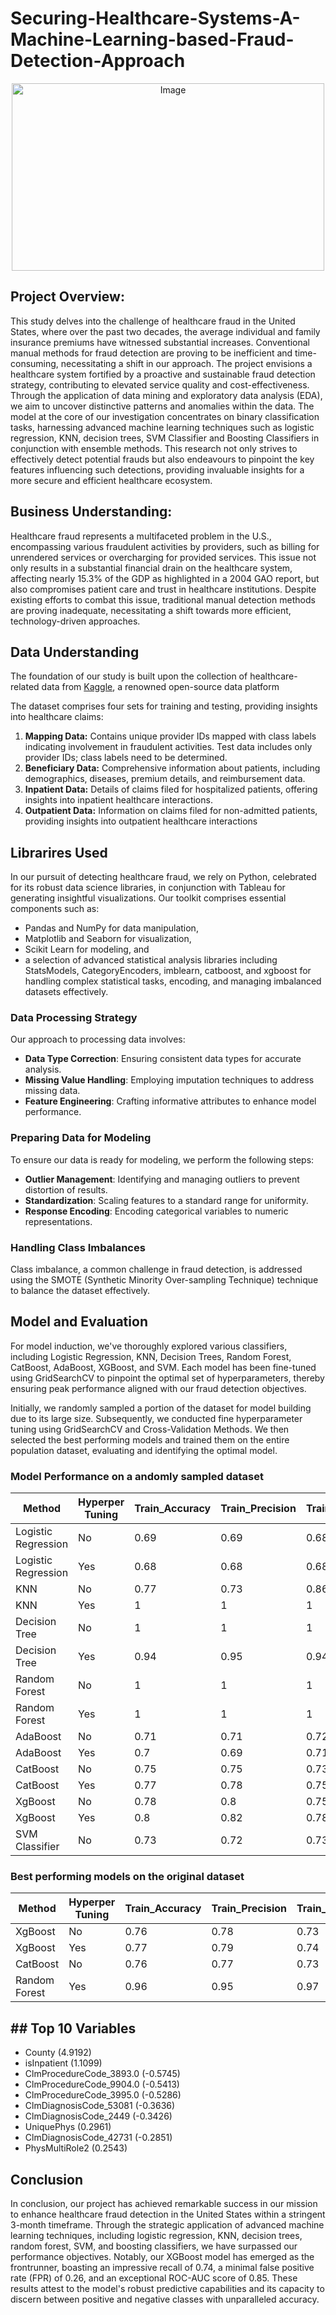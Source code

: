 # Securing-Healthcare-Systems-A-Machine-Learning-based-Fraud-Detection-Approach

<div style="text-align: center;">
    <img src="https://miro.medium.com/v2/resize:fit:9856/1*DAPF6oXKMR3Hr8cGs96DnA.jpeg" alt="Image" width="500" height="300">
</div>


## Project Overview:

This study delves into the challenge of healthcare fraud in the United States, where over the past two decades, the average individual and family insurance premiums have witnessed substantial increases. Conventional manual methods for fraud detection are proving to be inefficient and time-consuming, necessitating a shift in our approach. The project envisions a healthcare system fortified by a proactive and sustainable fraud detection strategy, contributing to elevated service quality and cost-effectiveness. Through the application of data mining and exploratory data analysis (EDA), we aim to uncover distinctive patterns and anomalies within the data. The model at the core of our investigation concentrates on binary classification tasks, harnessing advanced machine learning techniques such as logistic regression, KNN, decision trees, SVM Classifier and Boosting Classifiers in conjunction with ensemble methods. This research not only strives to effectively detect potential frauds but also endeavours to pinpoint the key features influencing such detections, providing invaluable insights for a more secure and efficient healthcare ecosystem. 

## Business Understanding: 

Healthcare fraud represents a multifaceted problem in the U.S., encompassing various fraudulent activities by providers, such as billing for unrendered services or overcharging for provided services. This issue not only results in a substantial financial drain on the healthcare system, affecting nearly 15.3% of the GDP as highlighted in a 2004 GAO report, but also compromises patient care and trust in healthcare institutions. Despite existing efforts to combat this issue, traditional manual detection methods are proving inadequate, necessitating a shift towards more efficient, technology-driven approaches.

## Data Understanding 

The foundation of our study is built upon the collection of healthcare-related data from [Kaggle](https://www.kaggle.com/datasets/rohitrox/healthcare-provider-fraud-detection-analysis), a renowned open-source data platform

The dataset comprises four sets for training and testing, providing insights into healthcare claims:

1. 	**Mapping Data:** Contains unique provider IDs mapped with class labels indicating involvement in fraudulent activities. Test data includes only provider IDs; class labels need to be determined.
2.	**Beneficiary Data:** Comprehensive information about patients, including demographics, diseases, premium details, and reimbursement data.
3.	**Inpatient Data:** Details of claims filed for hospitalized patients, offering insights into inpatient healthcare interactions.
4.	**Outpatient Data:** Information on claims filed for non-admitted patients, providing insights into outpatient healthcare interactions

## Librarires Used

In our pursuit of detecting healthcare fraud, we rely on Python, celebrated for its robust data science libraries, in conjunction with Tableau for generating insightful visualizations. Our toolkit comprises essential components such as:
- Pandas and NumPy for data manipulation,
- Matplotlib and Seaborn for visualization,
- Scikit Learn for modeling, and
- a selection of advanced statistical analysis libraries including StatsModels, CategoryEncoders, imblearn, catboost, and xgboost for handling complex statistical tasks, encoding, and managing imbalanced datasets effectively.

### Data Processing Strategy

Our approach to processing data involves:

- **Data Type Correction**: Ensuring consistent data types for accurate analysis.
- **Missing Value Handling**: Employing imputation techniques to address missing data.
- **Feature Engineering**: Crafting informative attributes to enhance model performance.

### Preparing Data for Modeling

To ensure our data is ready for modeling, we perform the following steps:

- **Outlier Management**: Identifying and managing outliers to prevent distortion of results.
- **Standardization**: Scaling features to a standard range for uniformity.
- **Response Encoding**: Encoding categorical variables to numeric representations.

### Handling Class Imbalances

Class imbalance, a common challenge in fraud detection, is addressed using the SMOTE (Synthetic Minority Over-sampling Technique) technique to balance the dataset effectively.

## Model and Evaluation 

For model induction, we've thoroughly explored various classifiers, including Logistic Regression, KNN, Decision Trees, Random Forest, CatBoost, AdaBoost, XGBoost, and SVM. Each model has been fine-tuned using GridSearchCV to pinpoint the optimal set of hyperparameters, thereby ensuring peak performance aligned with our fraud detection objectives.

Initially, we randomly sampled a portion of the dataset for model building due to its large size. Subsequently, we conducted fine hyperparameter tuning using GridSearchCV and Cross-Validation Methods. We then selected the best performing models and trained them on the entire population dataset, evaluating and identifying the optimal model.

### Model Performance on a andomly sampled dataset

| Method           | Hyperper Tuning | Train_Accuracy | Train_Precision | Train_Recall | Train_FNR | Train_F1 | Train_ROC_AUC | Test_Accuracy | Test_Precision | Test_Recall | Test_FNR | Test_F1 | Test_ROC_AUC |
|------------------|-----------------|----------------|-----------------|--------------|-----------|----------|---------------|---------------|----------------|-------------|----------|---------|--------------|
| Logistic Regression | No | 0.69 | 0.69 | 0.68 | 0.32 | 0.69 | 0.69 | 0.69 | 0.7 | 0.67 | 0.33 | 0.69 | 0.69 |
| Logistic Regression | Yes | 0.68 | 0.68 | 0.68 | 0.32 | 0.68 | 0.68 | 0.68 | 0.69 | 0.68 | 0.32 | 0.68 | 0.68 |
| KNN | No | 0.77 | 0.73 | 0.86 | 0.14 | 0.79 | 0.77 | 0.56 | 0.55 | 0.56 | 0.44 | 0.56 | 0.56 |
| KNN | Yes | 1 | 1 | 1 | 0 | 1 | 1 | 0.56 | 0.56 | 0.5 | 0.5 | 0.53 | 0.56 |
| Decision Tree | No | 1 | 1 | 1 | 0 | 1 | 1 | 0.69 | 0.69 | 0.69 | 0.31 | 0.69 | 0.69 |
| Decision Tree | Yes | 0.94 | 0.95 | 0.94 | 0.06 | 0.94 | 0.94 | 0.7 | 0.71 | 0.69 | 0.31 | 0.7 | 0.7 |
| Random Forest | No | 1 | 1 | 1 | 0 | 1 | 1 | 0.72 | 0.74 | 0.69 | 0.31 | 0.71 | 0.72 |
| Random Forest | Yes | 1 | 1 | 1 | 0 | 1 | 1 | 0.73 | 0.74 | 0.7 | 0.3 | 0.72 | 0.73 |
| AdaBoost | No | 0.71 | 0.71 | 0.72 | 0.28 | 0.72 | 0.71 | 0.71 | 0.71 | 0.72 | 0.28 | 0.71 | 0.71 |
| AdaBoost | Yes | 0.7 | 0.69 | 0.71 | 0.29 | 0.7 | 0.7 | 0.7 | 0.7 | 0.71 | 0.29 | 0.71 | 0.7 |
| CatBoost | No | 0.75 | 0.75 | 0.73 | 0.27 | 0.74 | 0.75 | 0.74 | 0.75 | 0.72 | 0.28 | 0.74 | 0.74 |
| CatBoost | Yes | 0.77 | 0.78 | 0.75 | 0.25 | 0.76 | 0.77 | 0.75 | 0.76 | 0.73 | 0.27 | 0.74 | 0.75 |
| XgBoost | No | 0.78 | 0.8 | 0.75 | 0.25 | 0.77 | 0.78 | 0.75 | 0.77 | 0.72 | 0.28 | 0.75 | 0.75 |
| XgBoost | Yes | 0.8 | 0.82 | 0.78 | 0.22 | 0.8 | 0.8 | 0.76 | 0.77 | 0.73 | 0.27 | 0.75 | 0.76 |
| SVM Classifier | No | 0.73 | 0.72 | 0.73 | 0.27 | 0.73 | 0.73 | 0.68 | 0.68 | 0.68 | 0.32 | 0.68 | 0.68 |


### Best performing models on the original dataset

| Method          | Hyperper Tuning | Train_Accuracy | Train_Precision | Train_Recall | Train_FNR | Train_F1 | Test_Accuracy | Test_Precision | Test_Recall | Test_FNR | Test_F1 |
|-----------------|-----------------|----------------|-----------------|--------------|-----------|----------|---------------|----------------|-------------|----------|---------|
| XgBoost         | No              | 0.76           | 0.78            | 0.73         | 0.27      | 0.76     | 0.76          | 0.78           | 0.73        | 0.27     | 0.75    |
| XgBoost         | Yes             | 0.77           | 0.79            | 0.74         | 0.26      | 0.77     | 0.77          | 0.79           | 0.74        | 0.26     | 0.76    |
| CatBoost        | No              | 0.76           | 0.77            | 0.73         | 0.27      | 0.75     | 0.76          | 0.77           | 0.73        | 0.27     | 0.75    |
| Random Forest   | Yes             | 0.96           | 0.95            | 0.97         | 0.03      | 0.96     | 0.76          | 0.76           | 0.74        | 0.26     | 0.75    |

## ## Top 10 Variables

- County (4.9192)
- isInpatient (1.1099)
- ClmProcedureCode_3893.0 (-0.5745)
- ClmProcedureCode_9904.0 (-0.5413)
- ClmProcedureCode_3995.0 (-0.5286)
- ClmDiagnosisCode_53081 (-0.3636)
- ClmDiagnosisCode_2449 (-0.3426)
- UniquePhys (0.2961)
- ClmDiagnosisCode_42731 (-0.2851)
- PhysMultiRole2 (0.2543)


## Conclusion

In conclusion, our project has achieved remarkable success in our mission to enhance healthcare fraud detection in the United States within a stringent 3-month timeframe. Through the strategic application of advanced machine learning techniques, including logistic regression, KNN, decision trees, random forest, SVM, and boosting classifiers, we have surpassed our performance objectives. Notably, our XGBoost model has emerged as the frontrunner, boasting an impressive recall of 0.74, a minimal false positive rate (FPR) of 0.26, and an exceptional ROC-AUC score of 0.85. These results attest to the model's robust predictive capabilities and its capacity to discern between positive and negative classes with unparalleled accuracy.
